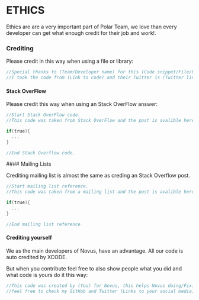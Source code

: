 # ETHICS

Ethics are are a very important part of Polar Team, we love than every developer can get what enough credit for their job and work!.

### Crediting 

Please credit in this way when using a file or library:

```objective-c
//Special thanks to (Team/Developer name) for this (Code snippet/File/Library) 
//I took the code from (Link to code) and their Twitter is (Twitter link)
```

#### Stack OverFlow

Please credit this way when using an Stack OverFlow answer:

```objective-c
//Start Stack OverFlow code.
//This code was taken from Stack OverFlow and the post is avalible here (Link to post)

if(true){
  ...
}

//End Stack Overflow code.
```

#### Mailing Lists

Crediting mailing list is almost the same as creding an Stack Overflow post.

```objective-c
//Start mailing list reference. 
//This code was taken from a mailing list and the post is avalible here (Link to archive)

if(true){
  ...
}

//End mailing list reference
```

#### Crediting yourself 

We as the main developers of Novus, have an advantage. All our code is auto credited by XCODE.

But when you contribute feel free to also show people what you did and what code is yours do it this way:

```objective-c
//This code was created by (You) for Novus, this helps Novus doing/Fixing (Action)
//feel free to check my GitHub and Twitter (Links to your social media)
```

